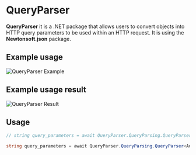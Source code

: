 # QueryParser

**QueryParser** it is a .NET package that allows users to convert objects into HTTP query parameters to be used within an HTTP request. It is using the **Newtonsoft.json** package.

## Example usage
![QueryParser Example](https://github.com/user-attachments/assets/b822acc9-edf4-4637-9db3-9e48e8d30766)

## Example usage result
![QueryParser Result](https://github.com/user-attachments/assets/4dbe81fd-f1e1-4333-85d6-ca501801c5dc)

## Usage

```cs 
// string query_parameters = await QueryParser.QueryParsing.QueryParser<TypeOfTheObjectToBeParsed>(object_to_be_parsed);

string query_parameters = await QueryParser.QueryParsing.QueryParser<AuthenticationModel>(authentication);
```
